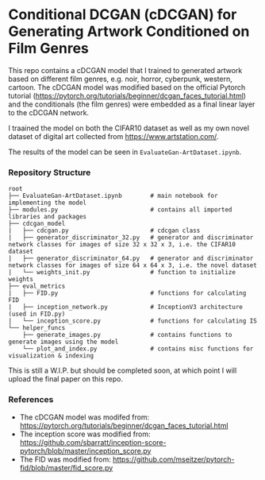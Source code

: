 # Conditional DCGAN (cDCGAN) for Generating Artwork Conditioned on Film Genres

This repo contains a cDCGAN model that I trained to generated artwork based on different film genres, e.g. noir, horror, cyberpunk, western, cartoon. The cDCGAN model was modified based on the official Pytorch tutorial (https://pytorch.org/tutorials/beginner/dcgan_faces_tutorial.html) and the conditionals (the film genres) were embedded as a final linear layer to the cDCGAN network.

I traained the model on both the CIFAR10 dataset as well as my own novel dataset of digital art collected from https://www.artstation.com/.

The results of the model can be seen in `EvaluateGan-ArtDataset.ipynb`.

### Repository Structure

```
root
├── EvaluateGan-ArtDataset.ipynb        # main notebook for implementing the model
├── modules.py                          # contains all imported libraries and packages
├── cdcgan_model
|   ├── cdcgan.py                       # cdcgan class
|   ├── generator_discriminator_32.py   # generator and discriminator network classes for images of size 32 x 32 x 3, i.e. the CIFAR10 dataset
|   ├── generator_discriminator_64.py   # generator and discriminator network classes for images of size 64 x 64 x 3, i.e. the novel dataset
|   └── weights_init.py                 # function to initialize weights
├── eval_metrics
|   ├── FID.py                          # functions for calculating FID
|   ├── inception_network.py            # InceptionV3 architecture (used in FID.py)
|   └── inception_score.py              # functions for calculating IS
└── helper_funcs
    ├── generate_images.py              # contains functions to generate images using the model
    └── plot_and_index.py               # contains misc functions for visualization & indexing
```


This is still a W.I.P. but should be completed soon, at which point I will upload the final paper on this repo.

### References
- The cDCGAN model was modifed from: https://pytorch.org/tutorials/beginner/dcgan_faces_tutorial.html
- The inception score was modified from: https://github.com/sbarratt/inception-score-pytorch/blob/master/inception_score.py
- The FID was modified from: https://github.com/mseitzer/pytorch-fid/blob/master/fid_score.py
